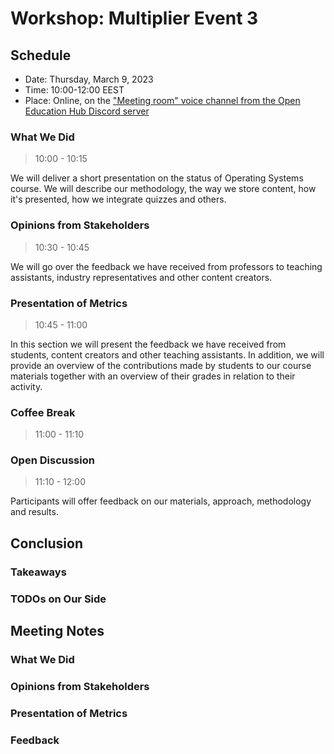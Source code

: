 # Workshop: Multiplier Event 3

## Schedule

- Date: Thursday, March 9, 2023
- Time: 10:00-12:00 EEST
- Place: Online, on the ["Meeting room" voice channel from the Open Education Hub Discord server](https://discord.gg/bbqhDj3K)

### What We Did

> 10:00 - 10:15

We will deliver a short presentation on the status of Operating Systems course.
We will describe our methodology, the way we store content, how it's presented, how we integrate quizzes and others.

### Opinions from Stakeholders

> 10:30 - 10:45

We will go over the feedback we have received from professors to teaching assistants, industry representatives and other content creators.

### Presentation of Metrics

> 10:45 - 11:00

In this section we will present the feedback we have received from students, content creators and other teaching assistants.
In addition, we will provide an overview of the contributions made by students to our course materials together with an overview of their grades in relation to their activity.

### Coffee Break

> 11:00 - 11:10

### Open Discussion

> 11:10 - 12:00

Participants will offer feedback on our materials, approach, methodology and results.

## Conclusion

### Takeaways

### TODOs on Our Side

## Meeting Notes

### What We Did

### Opinions from Stakeholders

### Presentation of Metrics

### Feedback
